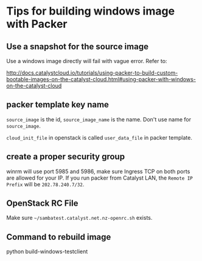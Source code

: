 # Tips for building windows image with Packer

## Use a snapshot for the source image

Use a windows image directly will fail with vague error. Refer to:

http://docs.catalystcloud.io/tutorials/using-packer-to-build-custom-bootable-images-on-the-catalyst-cloud.html#using-packer-with-windows-on-the-catalyst-cloud

## packer template key name

`source_image` is the id, `source_image_name` is the name.
Don't use name for `source_image`.

`cloud_init_file` in openstack is called `user_data_file` in packer template.

## create a proper security group
winrm will use port 5985 and 5986, make sure Ingress TCP on both ports are allowed for your IP.
If you run packer from Catalyst LAN, the `Remote IP Prefix` will be `202.78.240.7/32`.

## OpenStack RC File

Make sure `~/sambatest.catalyst.net.nz-openrc.sh` exists.

## Command to rebuild image

python build-windows-testclient
